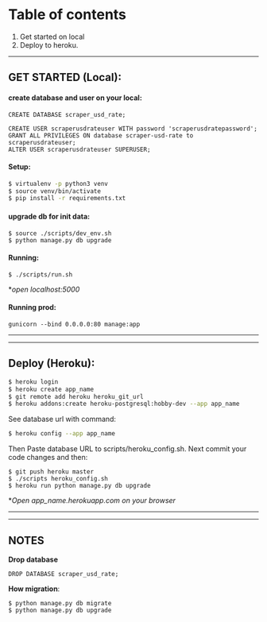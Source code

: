 # Table of contents
1. Get started on local
2. Deploy to heroku.

<hr>

## GET STARTED (Local):
#### create database and user on your local: 
```
CREATE DATABASE scraper_usd_rate;

CREATE USER scraperusdrateuser WITH password 'scraperusdratepassword';
GRANT ALL PRIVILEGES ON database scraper-usd-rate to scraperusdrateuser;
ALTER USER scraperusdrateuser SUPERUSER;
```


#### Setup:
```sh
$ virtualenv -p python3 venv
$ source venv/bin/activate
$ pip install -r requirements.txt
```

#### upgrade db for init data:
```
$ source ./scripts/dev_env.sh
$ python manage.py db upgrade
```


#### Running:
```
$ ./scripts/run.sh
```
**open localhost:5000*

#### Running prod: 
```
gunicorn --bind 0.0.0.0:80 manage:app
```
<hr><hr>

## Deploy (Heroku):

```sh
$ heroku login
$ heroku create app_name
$ git remote add heroku heroku_git_url
$ heroku addons:create heroku-postgresql:hobby-dev --app app_name
```

See database url with command:
```sh
$ heroku config --app app_name
```
Then Paste database URL to scripts/heroku_config.sh. Next commit your code changes and then:

```shell script
$ git push heroku master
$ ./scripts heroku_config.sh
$ heroku run python manage.py db upgrade
```
**Open app_name.herokuapp.com on your browser*

<hr><hr>

## NOTES
**Drop database**
```shell script
DROP DATABASE scraper_usd_rate;
```

**How migration**:
```
$ python manage.py db migrate
$ python manage.py db upgrade
```

